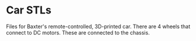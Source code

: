 # Car STLs

Files for Baxter's remote-controlled, 3D-printed car. There are 4 wheels that connect to DC motors. These are connected to the chassis.